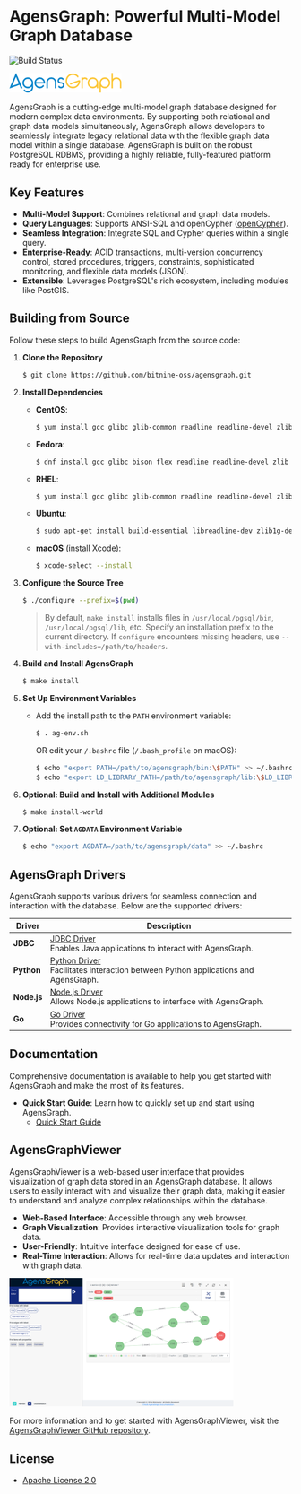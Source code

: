 # AgensGraph: Powerful Multi-Model Graph Database

![Build Status](https://github.com/bitnine-oss/agensgraph/actions/workflows/regression.yml/badge.svg)

<img src="img/logo.png" alt="AgensGraph Logo" width="200" />

AgensGraph is a cutting-edge multi-model graph database designed for modern complex data environments. By supporting both relational and graph data models simultaneously, AgensGraph allows developers to seamlessly integrate legacy relational data with the flexible graph data model within a single database. AgensGraph is built on the robust PostgreSQL RDBMS, providing a highly reliable, fully-featured platform ready for enterprise use.

## Key Features

- **Multi-Model Support**: Combines relational and graph data models.
- **Query Languages**: Supports ANSI-SQL and openCypher ([openCypher](http://www.opencypher.org)).
- **Seamless Integration**: Integrate SQL and Cypher queries within a single query.
- **Enterprise-Ready**: ACID transactions, multi-version concurrency control, stored procedures, triggers, constraints, sophisticated monitoring, and flexible data models (JSON).
- **Extensible**: Leverages PostgreSQL's rich ecosystem, including modules like PostGIS.

## Building from Source

Follow these steps to build AgensGraph from the source code:

1. **Clone the Repository**
    ```sh
    $ git clone https://github.com/bitnine-oss/agensgraph.git
    ```

2. **Install Dependencies**
    - **CentOS**:
        ```sh
        $ yum install gcc glibc glib-common readline readline-devel zlib zlib-devel
        ```
    - **Fedora**:
        ```sh
        $ dnf install gcc glibc bison flex readline readline-devel zlib zlib-devel
        ```
    - **RHEL**:
        ```sh
        $ yum install gcc glibc glib-common readline readline-devel zlib zlib-devel flex bison
        ```
    - **Ubuntu**:
        ```sh
        $ sudo apt-get install build-essential libreadline-dev zlib1g-dev flex bison
        ```
    - **macOS** (install Xcode):
        ```bash
        $ xcode-select --install
        ```

3. **Configure the Source Tree**
    ```sh
    $ ./configure --prefix=$(pwd)
    ```
   > By default, `make install` installs files in `/usr/local/pgsql/bin`, `/usr/local/pgsql/lib`, etc. Specify an installation prefix to the current directory. If `configure` encounters missing headers, use `--with-includes=/path/to/headers`.

4. **Build and Install AgensGraph**
    ```sh
    $ make install
    ```

5. **Set Up Environment Variables**
    - Add the install path to the `PATH` environment variable:
        ```sh
        $ . ag-env.sh
        ```
      OR edit your `/.bashrc` file (`/.bash_profile` on macOS):
        ```sh
        $ echo "export PATH=/path/to/agensgraph/bin:\$PATH" >> ~/.bashrc
        $ echo "export LD_LIBRARY_PATH=/path/to/agensgraph/lib:\$LD_LIBRARY_PATH" >> ~/.bashrc
        ```

6. **Optional: Build and Install with Additional Modules**
    ```sh
    $ make install-world
    ```

7. **Optional: Set `AGDATA` Environment Variable**
    ```sh
    $ echo "export AGDATA=/path/to/agensgraph/data" >> ~/.bashrc
    ```

## AgensGraph Drivers

AgensGraph supports various drivers for seamless connection and interaction with the database. Below are the supported drivers:

| Driver      | Description                                                                                       |
|-------------|---------------------------------------------------------------------------------------------------|
| **JDBC**    | [JDBC Driver](https://github.com/BitnineGlobal/agensgraph-jdbc) <br> Enables Java applications to interact with AgensGraph. |
| **Python**  | [Python Driver](https://github.com/BitnineGlobal/agensgraph-python) <br> Facilitates interaction between Python applications and AgensGraph. |
| **Node.js** | [Node.js Driver](https://github.com/BitnineGlobal/agensgraph-nodejs) <br> Allows Node.js applications to interface with AgensGraph. |
| **Go**      | [Go Driver](https://github.com/BitnineGlobal/agensgraph-golang) <br> Provides connectivity for Go applications to AgensGraph. |


## Documentation

Comprehensive documentation is available to help you get started with AgensGraph and make the most of its features.

- **Quick Start Guide**: Learn how to quickly set up and start using AgensGraph.
  - [Quick Start Guide](http://bitnine.net/documentations/quick-guide-1-3.html)


## AgensGraphViewer

AgensGraphViewer is a web-based user interface that provides visualization of graph data stored in an AgensGraph database. It allows users to easily interact with and visualize their graph data, making it easier to understand and analyze complex relationships within the database.

- **Web-Based Interface**: Accessible through any web browser.
- **Graph Visualization**: Provides interactive visualization tools for graph data.
- **User-Friendly**: Intuitive interface designed for ease of use.
- **Real-Time Interaction**: Allows for real-time data updates and interaction with graph data.

<img src="img/2024-07-31 12-44-44.png" alt="AgensGraphViewer Screenshot" width="400" />




For more information and to get started with AgensGraphViewer, visit the [AgensGraphViewer GitHub repository](https://github.com/BitnineGlobal/AgensGraphViewer).

## License

- [Apache License 2.0](http://www.apache.org/licenses/LICENSE-2.0)
